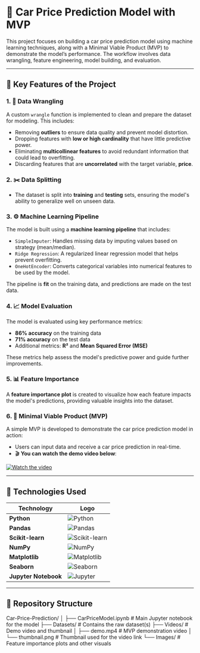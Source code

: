 # 🚗 Car Price Prediction Model with MVP

This project focuses on building a car price prediction model using machine learning techniques, along with a Minimal Viable Product (MVP) to demonstrate the model’s performance. The workflow involves data wrangling, feature engineering, model building, and evaluation.

---

## 🔑 Key Features of the Project

### 1. 🧹 **Data Wrangling**
A custom `wrangle` function is implemented to clean and prepare the dataset for modeling. This includes:
- Removing **outliers** to ensure data quality and prevent model distortion.
- Dropping features with **low or high cardinality** that have little predictive power.
- Eliminating **multicollinear features** to avoid redundant information that could lead to overfitting.
- Discarding features that are **uncorrelated** with the target variable, **price**.

### 2. ✂️ **Data Splitting**
- The dataset is split into **training** and **testing** sets, ensuring the model's ability to generalize well on unseen data.

### 3. ⚙️ **Machine Learning Pipeline**
The model is built using a **machine learning pipeline** that includes:
- `SimpleImputer`: Handles missing data by imputing values based on strategy (mean/median).
- `Ridge Regression`: A regularized linear regression model that helps prevent overfitting.
- `OneHotEncoder`: Converts categorical variables into numerical features to be used by the model.

The pipeline is **fit** on the training data, and predictions are made on the test data.

### 4. 📈 **Model Evaluation**
The model is evaluated using key performance metrics:
- **86% accuracy** on the training data
- **71% accuracy** on the test data
- Additional metrics: **R²** and **Mean Squared Error (MSE)**

These metrics help assess the model's predictive power and guide further improvements.

### 5. 📊 **Feature Importance**
A **feature importance plot** is created to visualize how each feature impacts the model's predictions, providing valuable insights into the dataset.

### 6. 🧪 **Minimal Viable Product (MVP)**
A simple MVP is developed to demonstrate the car price prediction model in action:
- Users can input data and receive a car price prediction in real-time.
- 🎬 **You can watch the demo video below**:

[![Watch the video](videos/thumbnail.png)](videos/demo.mp4)

---

## 🧰 Technologies Used

| Technology        | Logo |
|-------------------|------|
| **Python**        | ![Python](https://upload.wikimedia.org/wikipedia/commons/c/c3/Python-logo-notext.svg) |
| **Pandas**        | ![Pandas](https://upload.wikimedia.org/wikipedia/commons/thumb/e/ed/Pandas_logo.svg/512px-Pandas_logo.svg.png) |
| **Scikit-learn**  | ![Scikit-learn](https://upload.wikimedia.org/wikipedia/commons/0/05/Scikit_learn_logo_small.svg) |
| **NumPy**         | ![NumPy](https://upload.wikimedia.org/wikipedia/commons/3/31/NumPy_logo_2020.svg) |
| **Matplotlib**    | ![Matplotlib](https://matplotlib.org/_static/images/logo2.svg) |
| **Seaborn**       | ![Seaborn](https://seaborn.pydata.org/_static/logo-wide-lightbg.svg) |
| **Jupyter Notebook** | ![Jupyter](https://jupyter.org/assets/homepage/main-logo.svg) |

---

## 📁 Repository Structure
Car-Price-Prediction/
│
├── CarPriceModel.ipynb         # Main Jupyter notebook for the model
├── Datasets/                   # Contains the raw dataset(s)
├── Videos/                     # Demo video and thumbnail
│   ├── demo.mp4                # MVP demonstration video
│   └── thumbnail.png           # Thumbnail used for the video link
└── Images/                     # Feature importance plots and other visuals
